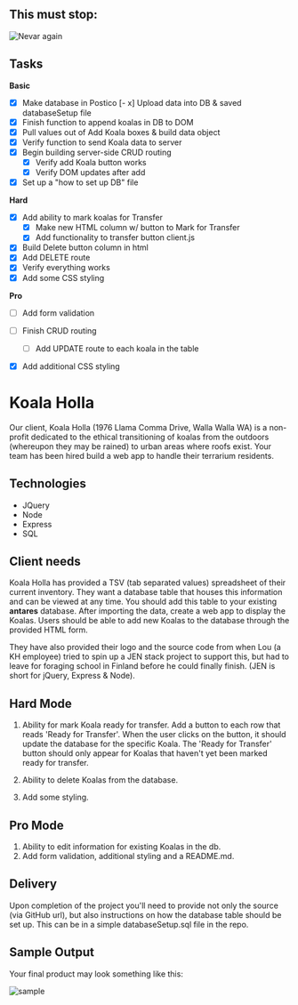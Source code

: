 This must stop:
---------------
![Nevar again](https://i.makeagif.com/media/8-22-2014/GO_DT4.gif)

Tasks
---------
**Basic**
- [x] Make database in Postico
[- x] Upload data into DB & saved databaseSetup file
- [x] Finish function to append koalas in DB to DOM
- [x] Pull values out of Add Koala boxes & build data object
- [x] Verify function to send Koala data to server
- [x] Begin building server-side CRUD routing
  - [x] Verify add Koala button works
  - [x] Verify DOM updates after add
- [x] Set up a "how to set up DB" file

**Hard**
- [x] Add ability to mark koalas for Transfer
  - [x] Make new HTML column w/ button to Mark for Transfer
  - [x] Add functionality to transfer button client.js
- [x] Build Delete button column in html
- [x] Add DELETE route
- [x] Verify everything works
- [x] Add some CSS styling

**Pro**
- [ ] Add form validation
- [ ] Finish CRUD routing
  - [ ] Add UPDATE route to each koala in the table
- [x] Add additional CSS styling


Koala Holla
===========

Our client, Koala Holla (1976 Llama Comma Drive, Walla Walla WA) is a non-profit dedicated to the ethical transitioning of koalas from the outdoors (whereupon they may be rained) to urban areas where roofs exist. Your team has been hired build a web app to handle their terrarium residents.

Technologies
------------
* JQuery
* Node
* Express
* SQL

Client needs
------------
Koala Holla has provided a TSV (tab separated values) spreadsheet of their current inventory. They want a database table that houses this information and can be viewed at any time. You should add this table to your existing **antares** database. After importing the data, create a web app to display the Koalas. Users should be able to add new Koalas to the database through the provided HTML form.

They have also provided their logo and the source code from when Lou (a KH employee) tried to spin up a JEN stack project to support this, but had to leave for foraging school in Finland before he could finally finish. (JEN is short for jQuery, Express & Node).

Hard Mode
---
1. Ability for mark Koala ready for transfer. Add a button to each row that reads 'Ready for Transfer'. When the user clicks on the button, it should update the database for the specific Koala. The 'Ready for Transfer' button should only appear for Koalas that haven't yet been marked ready for transfer.

2. Ability to delete Koalas from the database.

3. Add some styling.

Pro Mode
---
1. Ability to edit information for existing Koalas in the db.
2. Add form validation, additional styling and a README.md.

Delivery
--------
Upon completion of the project you'll need to provide not only the source (via GitHub url), but also instructions on how the database table should be set up. This can be in a simple databaseSetup.sql file in the repo.

Sample Output
--------
Your final product may look something like this:

![sample](sample.png)

